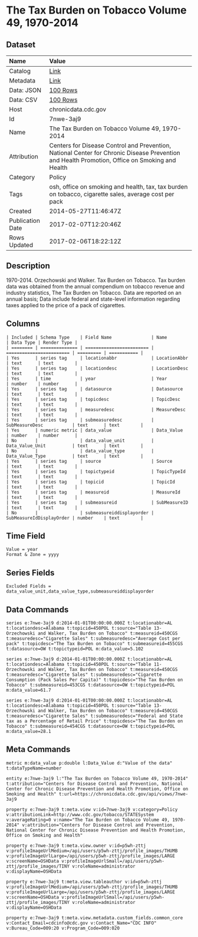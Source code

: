 # The Tax Burden on Tobacco Volume 49, 1970-2014

## Dataset

| Name | Value |
| :--- | :---- |
| Catalog | [Link](https://catalog.data.gov/dataset/the-tax-burden-on-tobacco-volume-49-1970-2014) |
| Metadata | [Link](https://chronicdata.cdc.gov/api/views/7nwe-3aj9) |
| Data: JSON | [100 Rows](https://chronicdata.cdc.gov/api/views/7nwe-3aj9/rows.json?max_rows=100) |
| Data: CSV | [100 Rows](https://chronicdata.cdc.gov/api/views/7nwe-3aj9/rows.csv?max_rows=100) |
| Host | chronicdata.cdc.gov |
| Id | 7nwe-3aj9 |
| Name | The Tax Burden on Tobacco Volume 49, 1970-2014 |
| Attribution | Centers for Disease Control and Prevention, National Center for Chronic Disease Prevention and Health Promotion, Office on Smoking and Health |
| Category | Policy |
| Tags | osh, office on smoking and health, tax, tax burden on tobacco, cigarette sales, average cost per pack |
| Created | 2014-05-27T11:46:47Z |
| Publication Date | 2017-02-07T12:20:46Z |
| Rows Updated | 2017-02-06T18:22:12Z |

## Description

1970-2014. Orzechowski and Walker. Tax Burden on Tobacco. Tax burden data was obtained from the annual compendium on tobacco revenue and industry statistics, The Tax Burden on Tobacco. Data are reported on an annual basis; Data include federal and state-level information regarding taxes applied to the price of a pack of cigarettes.

## Columns

```ls
| Included | Schema Type    | Field Name               | Name                     | Data Type | Render Type |
| ======== | ============== | ======================== | ======================== | ========= | =========== |
| Yes      | series tag     | locationabbr             | LocationAbbr             | text      | text        |
| Yes      | series tag     | locationdesc             | LocationDesc             | text      | text        |
| Yes      | time           | year                     | Year                     | number    | number      |
| Yes      | series tag     | datasource               | Datasource               | text      | text        |
| Yes      | series tag     | topicdesc                | TopicDesc                | text      | text        |
| Yes      | series tag     | measuredesc              | MeasureDesc              | text      | text        |
| Yes      | series tag     | submeasuredesc           | SubMeasureDesc           | text      | text        |
| Yes      | numeric metric | data_value               | Data_Value               | number    | number      |
| No       |                | data_value_unit          | Data_Value_Unit          | text      | text        |
| No       |                | data_value_type          | Data_Value_Type          | text      | text        |
| Yes      | series tag     | source                   | Source                   | text      | text        |
| Yes      | series tag     | topictypeid              | TopicTypeId              | text      | text        |
| Yes      | series tag     | topicid                  | TopicId                  | text      | text        |
| Yes      | series tag     | measureid                | MeasureId                | text      | text        |
| Yes      | series tag     | submeasureid             | SubMeasureID             | text      | text        |
| No       |                | submeasureiddisplayorder | SubMeasureIdDisplayOrder | number    | text        |
```

## Time Field

```ls
Value = year
Format & Zone = yyyy
```

## Series Fields

```ls
Excluded Fields = data_value_unit,data_value_type,submeasureiddisplayorder
```

## Data Commands

```ls
series e:7nwe-3aj9 d:2014-01-01T00:00:00.000Z t:locationabbr=AL t:locationdesc=Alabama t:topicid=450POL t:source="Table 13- Orzechowski and Walker, Tax Burden on Tobacco" t:measureid=450CGS t:measuredesc="Cigarette Sales" t:submeasuredesc="Average Cost per pack" t:topicdesc="The Tax Burden on Tobacco" t:submeasureid=455CGS t:datasource=OW t:topictypeid=POL m:data_value=5.102

series e:7nwe-3aj9 d:2014-01-01T00:00:00.000Z t:locationabbr=AL t:locationdesc=Alabama t:topicid=450POL t:source="Table 11- Orzechowski and Walker, Tax Burden on Tobacco" t:measureid=450CGS t:measuredesc="Cigarette Sales" t:submeasuredesc="Cigarette Consumption (Pack Sales Per Capita)" t:topicdesc="The Tax Burden on Tobacco" t:submeasureid=453CGS t:datasource=OW t:topictypeid=POL m:data_value=61.7

series e:7nwe-3aj9 d:2014-01-01T00:00:00.000Z t:locationabbr=AL t:locationdesc=Alabama t:topicid=450POL t:source="Table 13- Orzechowski and Walker, Tax Burden on Tobacco" t:measureid=450CGS t:measuredesc="Cigarette Sales" t:submeasuredesc="Federal and State tax as a Percentage of Retail Price" t:topicdesc="The Tax Burden on Tobacco" t:submeasureid=454CGS t:datasource=OW t:topictypeid=POL m:data_value=28.1
```

## Meta Commands

```ls
metric m:data_value p:double l:Data_Value d:"Value of the data" t:dataTypeName=number

entity e:7nwe-3aj9 l:"The Tax Burden on Tobacco Volume 49, 1970-2014" t:attribution="Centers for Disease Control and Prevention, National Center for Chronic Disease Prevention and Health Promotion, Office on Smoking and Health" t:url=https://chronicdata.cdc.gov/api/views/7nwe-3aj9

property e:7nwe-3aj9 t:meta.view v:id=7nwe-3aj9 v:category=Policy v:attributionLink=http://www.cdc.gov/tobacco/STATESystem v:averageRating=0 v:name="The Tax Burden on Tobacco Volume 49, 1970-2014" v:attribution="Centers for Disease Control and Prevention, National Center for Chronic Disease Prevention and Health Promotion, Office on Smoking and Health"

property e:7nwe-3aj9 t:meta.view.owner v:id=p5wh-zttj v:profileImageUrlMedium=/api/users/p5wh-zttj/profile_images/THUMB v:profileImageUrlLarge=/api/users/p5wh-zttj/profile_images/LARGE v:screenName=OSHData v:profileImageUrlSmall=/api/users/p5wh-zttj/profile_images/TINY v:roleName=administrator v:displayName=OSHData

property e:7nwe-3aj9 t:meta.view.tableauthor v:id=p5wh-zttj v:profileImageUrlMedium=/api/users/p5wh-zttj/profile_images/THUMB v:profileImageUrlLarge=/api/users/p5wh-zttj/profile_images/LARGE v:screenName=OSHData v:profileImageUrlSmall=/api/users/p5wh-zttj/profile_images/TINY v:roleName=administrator v:displayName=OSHData

property e:7nwe-3aj9 t:meta.view.metadata.custom_fields.common_core v:Contact_Email=cdcinfo@cdc.gov v:Contact_Name="CDC INFO" v:Bureau_Code=009:20 v:Program_Code=009:020
```
